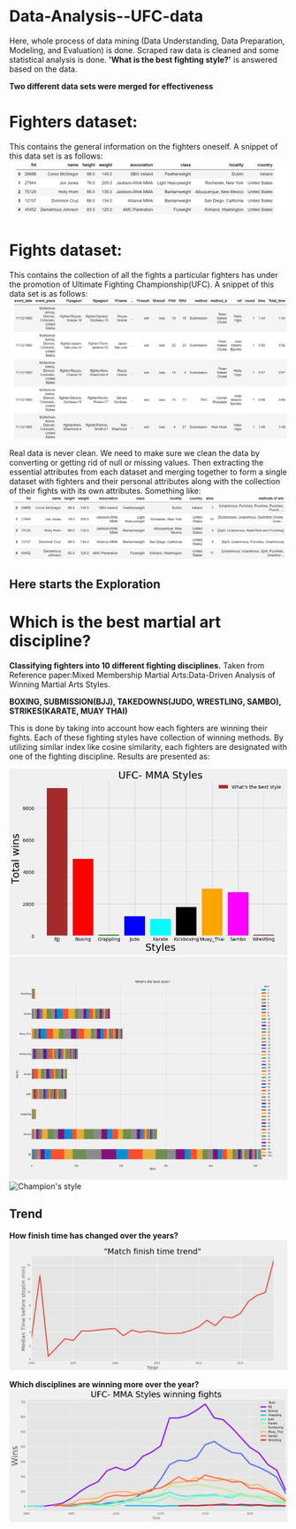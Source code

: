 # Data-Analysis--UFC-data
Here, whole process of data mining (Data Understanding, Data Preparation, Modeling, and Evaluation) is done. Scraped raw data is cleaned and some statistical analysis is done. **'What is the best fighting style?'** is answered based on the data.

**Two different data sets were merged for effectiveness**

# Fighters dataset: 
This contains the general information on the fighters oneself. A snippet of this data set is as follows:
![fighters_snippet](fighters_snippet.PNG)


# Fights dataset:
This contains the collection of all the fights a particular fighters has under the promotion of Ultimate Fighting Championship(UFC).
A snippet of this data set is as follows:
![fights_snippet](fights_snippet.PNG)

Real data is never clean. We need to make sure we clean the data by converting or getting rid of null or missing values. Then extracting the essential attributes from each dataset and merging together to form a single dataset with fighters and their personal attributes along with the collection of their fights with its own attributes. Something like:
![merged](merged.PNG)

## Here starts the Exploration
# Which is the best martial art discipline?

**Classifying fighters into 10 different fighting disciplines.** Taken from Reference paper:Mixed Membership Martial Arts:Data-Driven Analysis of Winning Martial Arts Styles.

**BOXING, SUBMISSION(BJJ), TAKEDOWNS(JUDO, WRESTLING, SAMBO), STRIKES(KARATE, MUAY THAI)**

This is done by taking into account how each fighters are winning their fights. Each of these fighting styles have collection of winning methods. By utilizing similar index like cosine similarity, each fighters are designated with one of the fighting discipline.
Results are presented as:

![main_bar_graph](main_bar_graph.jpg)
![main_stacked](main_stacked.jpg)
![Champion's style](Champion'style.jpg)

## Trend
**How finish time has changed over the years?**
![Finish_time](Finish_time.jpg)

**Which disciplines are winning more over the year?**
![StyleFlow](StyleFlow.jpg)
